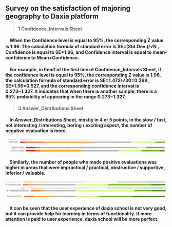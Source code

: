 ## Survey on the satisfaction of majoring geography to Daxia platform







>**1 Confidence_Intervals Sheet**   

#### &nbsp;&nbsp;&nbsp;&nbsp;When the Confidence level is equal to 95%, the corresponding Z value is 1.96. The calculation formula of standard error is SE=(Std.Dev.)/√N ，Confidence is equal to SE\*1.96, and Confidence interval is equal to mean-confidence to Mean+Confidence.

#### &nbsp;&nbsp;&nbsp;&nbsp;For example, in Item1 of the first line of Confidence_Intervals Sheet, if the confidence level is equal to 95%, the corresponding Z value is 1.96, the calculation formula of standard error is SE=1.472/√30=0.269 , SE\*1.96=0.527, and the corresponding confidence interval is 0.273\~1.327. It indicates that when there is another sample, there is a 95% probability of appearing in the range 0.273\~1.327.

>**3 Answer_Distributions Sheet** 

#### &nbsp;&nbsp;&nbsp;&nbsp;In Answer_Distributions Sheet, mostly in 4 or 5 points, in the slow / fast, not interesting / interesting, boring / exciting aspect, the number of negative evaluation is more.

<img src="./images/Answer_Distributions1.png" />

<img src="./images/Answer_Distributions2.png" />

#### &nbsp;&nbsp;&nbsp;&nbsp;Similarly, the number of people who made positive evaluations was higher in areas that were impractical / practical, obstructive / supportive, inferior / valuable.

<img src="./images/Answer_Distributions3.png" />

<img src="./images/Answer_Distributions4.png" />

<img src="./images/Answer_Distributions5.png" />

#### &nbsp;&nbsp;&nbsp;&nbsp;It can be seen that the user experience of daxia school is not very good, but it can provide help for learning in terms of functionality. If more attention is paid to user experience, daxia school will be more perfect.






